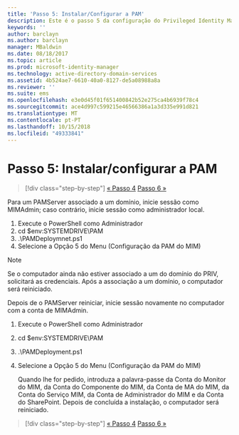 ```yaml
---
title: 'Passo 5: Instalar/Configurar a PAM'
description: Este é o passo 5 da configuração do Privileged Identity Manager através de scripts e inclui os passos de implementação no servidor de PAM.
keywords: ''
author: barclayn
ms.author: barclayn
manager: MBaldwin
ms.date: 08/18/2017
ms.topic: article
ms.prod: microsoft-identity-manager
ms.technology: active-directory-domain-services
ms.assetid: 4b524ae7-6610-40a0-8127-de5a08988a8a
ms.reviewer: ''
ms.suite: ems
ms.openlocfilehash: e3e0d45f01f651400842b52e275ca4b6939f78c4
ms.sourcegitcommit: ace4d997c599215e46566386a1a3d335e991d821
ms.translationtype: MT
ms.contentlocale: pt-PT
ms.lasthandoff: 10/15/2018
ms.locfileid: "49333841"
---
```

# <a name="step-5-installingconfiguring-pam"></a>Passo 5: Instalar/configurar a PAM

> [!div class="step-by-step"]
> [« Passo 4](sp1-step4-configuring-sharepoint.md)
> [Passo 6 »](sp1-step6-setup-pam-trust.md)

Para um PAMServer associado a um domínio, inicie sessão como MIMAdmin; caso contrário, inicie sessão como administrador local.
1. Execute o PowerShell como Administrador
2. cd $env:SYSTEMDRIVE\PAM
3. .\PAMDeploymnet.ps1
4. Selecione a Opção 5 do Menu (Configuração da PAM do MIM)

>[!NOTE]
>Se o computador ainda não estiver associado a um do domínio do PRIV, solicitará as credenciais. Após a associação a um domínio, o computador será reiniciado.

Depois de o PAMServer reiniciar, inicie sessão novamente no computador com a conta de MIMAdmin.

1. Execute o PowerShell como Administrador
2. cd $env:SYSTEMDRIVE\PAM
3. .\PAMDeployment.ps1
4. Selecione a Opção 5 do Menu (Configuração da PAM do MIM)

   Quando lhe for pedido, introduza a palavra-passe da Conta do Monitor do MIM, da Conta do Componente do MIM, da Conta de MA do MIM, da Conta do Serviço MIM, da Conta de Administrador do MIM e da Conta do SharePoint.
   Depois de concluída a instalação, o computador será reiniciado.

> [!div class="step-by-step"]
> [« Passo 4](sp1-step4-configuring-sharepoint.md)
> [Passo 6 »](sp1-step6-setup-pam-trust.md)
